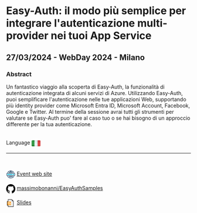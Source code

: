 # Easy-Auth: il modo più semplice per integrare l'autenticazione multi-provider nei tuoi App Service
##  27/03/2024 - WebDay 2024 - Milano
### Abstract 
Un fantastico viaggio alla scoperta di Easy-Auth, la funzionalità di autenticazione integrata di alcuni servizi di Azure.
Utilizzando Easy-Auth, puoi semplificare l'autenticazione nelle tue applicazioni Web, supportando più identity provider come Microsoft Entra ID, Microsoft Account, Facebook, Google e Twitter.
Al termine della sessione avrai tutti gli strumenti per valutare se Easy-Auth puo' fare al caso tuo o se hai bisogno di un approccio differente per la tua autenticazione.

<br/>
Language <img width="25" src="https://raw.githubusercontent.com/massimobonanni/massimobonanni/master/images/flagitaly.svg" style="vertical-align:middle">

<br/>

---

<br/>
<p>
<img width="25" src="https://raw.githubusercontent.com/massimobonanni/massimobonanni/master/images/eventwebsite.svg" style="vertical-align:middle"> 
<a href="https://www.webdayconf.it/">Event web site</a>
</p>

<p>
<img width="25" src="https://raw.githubusercontent.com/massimobonanni/massimobonanni/master/images/github.svg" style="vertical-align:middle"> 
<a href="https://github.com/massimobonanni/EasyAuthSamples" target="_blank">massimobonanni/EasyAuthSamples</a>
</p>

<p>
<img width="25" src="https://raw.githubusercontent.com/massimobonanni/massimobonanni/master/images/slides.svg" style="vertical-align:middle"> 
<a href="https://raw.githubusercontent.com/massimobonanni/massimobonanni/master/slides/WebDay2024.pdf">Slides</a>
</p>